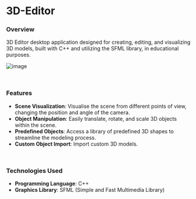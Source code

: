 # 3D-Editor
### Overview
3D Editor desktop application designed for creating, editing, and visualizing 3D models, built with C++ and utilizing the SFML library, in educational purposes.
&nbsp;

![image](https://github.com/user-attachments/assets/a8f88c64-dcfe-4f43-8eb2-3be9069aac98)

&nbsp;

### Features
- **Scene Visualization**: Visualise the scene from different points of view, changing the position and angle of the camera.
- **Object Manipulation**: Easily translate, rotate, and scale 3D objects within the scene.
- **Predefined Objects**: Access a library of predefined 3D shapes to streamline the modeling process.
- **Custom Object Import**: Import custom 3D models.

&nbsp;

### Technologies Used
- **Programming Language**: C++
- **Graphics Library**: SFML (Simple and Fast Multimedia Library)
